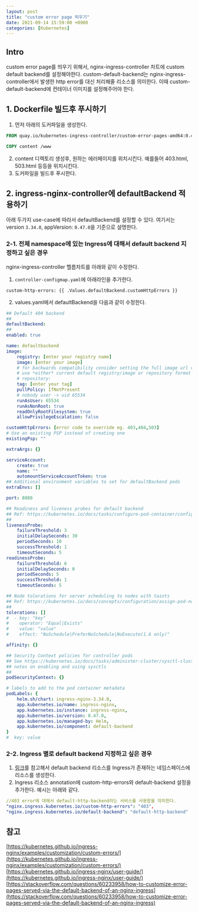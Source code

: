 ```yaml
---
layout: post
title: "custom error page 띄우기"
date: 2021-09-14 15:59:00 +0900
categories: [Kubernetes]
---
```


## Intro

custom error page를 띄우기 위해서, nginx-ingress-controller 차트에 custom default backend를 설정해야한다. custom-default-backend는 nginx-ingress-controller에서 발생한 http error를 대신 처리해줄 리소스를 의미한다. 이때 custom-default-backend에 컨테이너 이미지를 설정해주어야 한다.

## 1. Dockerfile 빌드후 푸시하기

1. 먼저 아래의 도커파일을 생성한다.

```Dockerfile
FROM quay.io/kubernetes-ingress-controller/custom-error-pages-amd64:0.4

COPY content /www
```

2. content 디렉토리 생성후, 원하는 에러페이지를 위치시킨다. 예를들어 403.html, 503.html 등등을 위치시킨다.
3. 도커파일을 빌드후 푸시한다.

## 2. ingress-nginx-controller에 defaultBackend 적용하기

아래 두가지 use-case에 따라서 defaultBackend를 설정할 수 있다. 여기서는 version `3.34.0`, appVersion: `0.47.0`을 기준으로 설명한다.

### 2-1. 전체 namespace에 있는 Ingress에 대해서 default backend 지정하고 싶은 경우

nginx-ingress-controller 헬름차트를 아래와 같이 수정한다.

1. ```controller-configmap.yaml```에 아래라인을 추가한다.

```
custom-http-errors: {{ .Values.defaultBackend.customHttpErrors }}
```

2. values.yaml에서 defaultBackend을 다음과 같이 수정한다.

``` yaml
## Default 404 backend
##
defaultBackend:
##
enabled: true

name: defaultbackend
image:
    registry: [enter your registry name]
    image: [enter your image]
    # for backwards compatibility consider setting the full image url via the repository value below
    # use *either* current default registry/image or repository format or installing chart by providing the values.yaml will fail
    # repository:
    tag: [enter your tag]
    pullPolicy: IfNotPresent
    # nobody user -> uid 65534
    runAsUser: 65534
    runAsNonRoot: true
    readOnlyRootFilesystem: true
    allowPrivilegeEscalation: false

customHttpErrors: [error code to override eg. 403,404,503]
# Use an existing PSP instead of creating one
existingPsp: ""

extraArgs: {}

serviceAccount:
    create: true
    name: ""
    automountServiceAccountToken: true
## Additional environment variables to set for defaultBackend pods
extraEnvs: []

port: 8080

## Readiness and liveness probes for default backend
## Ref: https://kubernetes.io/docs/tasks/configure-pod-container/configure-liveness-readiness-probes/
##
livenessProbe:
    failureThreshold: 3
    initialDelaySeconds: 30
    periodSeconds: 10
    successThreshold: 1
    timeoutSeconds: 5
readinessProbe:
    failureThreshold: 6
    initialDelaySeconds: 0
    periodSeconds: 5
    successThreshold: 1
    timeoutSeconds: 5

## Node tolerations for server scheduling to nodes with taints
## Ref: https://kubernetes.io/docs/concepts/configuration/assign-pod-node/
##
tolerations: []
#  - key: "key"
#    operator: "Equal|Exists"
#    value: "value"
#    effect: "NoSchedule|PreferNoSchedule|NoExecute(1.6 only)"

affinity: {}

## Security Context policies for controller pods
## See https://kubernetes.io/docs/tasks/administer-cluster/sysctl-cluster/ for
## notes on enabling and using sysctls
##
podSecurityContext: {}

# labels to add to the pod container metadata
podLabels: {
    helm.sh/chart: ingress-nginx-3.34.0,
    app.kubernetes.io/name: ingress-nginx,
    app.kubernetes.io/instance: ingress-nginx,
    app.kubernetes.io/version: 0.47.0,
    app.kubernetes.io/managed-by: Helm,
    app.kubernetes.io/component: default-backend
}
#  key: value
```

### 2-2. Ingress 별로 default backend 지정하고 싶은 경우

1. [링크](https://medium.com/alterway/how-to-custom-your-default-backend-on-kubernetes-nginx-controller-9b38048e10c0)를 참고해서 default backend 리소스를 Ingress가 존재하는 네임스페이스에 리소스를 생성한다.
2. Ingress 리소스 annotation에 custom-http-errors와 default-backend 설정을 추가한다. 예시는 아래와 같다.

``` yaml
//403 error에 대해서 default-http-backend라는 서비스를 사용함을 의미한다.
"nginx.ingress.kubernetes.io/custom-http-errors": "403",
"nginx.ingress.kubernetes.io/default-backend": "default-http-backend"
```

## 참고

[https://kubernetes.github.io/ingress-nginx/examples/customization/custom-errors/](https://kubernetes.github.io/ingress-nginx/examples/customization/custom-errors/)
[https://kubernetes.github.io/ingress-nginx/user-guide/](https://kubernetes.github.io/ingress-nginx/user-guide/)
[https://stackoverflow.com/questions/60233958/how-to-customize-error-pages-served-via-the-default-backend-of-an-nginx-ingress](https://stackoverflow.com/questions/60233958/how-to-customize-error-pages-served-via-the-default-backend-of-an-nginx-ingress)